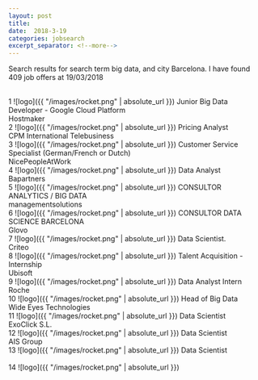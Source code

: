 ```yaml
---
layout: post
title:  
date:  2018-3-19 
categories: jobsearch 
excerpt_separator: <!--more-->
---
```

 Search results for search term big data, and city Barcelona. I have found  409 job offers at 19/03/2018
<!--more-->
<br>
1
![logo]({{ "/images/rocket.png" | absolute_url }})
Junior Big Data Developer - Google Cloud Platform
<br>
Hostmaker
<br>
2
![logo]({{ "/images/rocket.png" | absolute_url }})
Pricing Analyst
<br>
CPM International Telebusiness
<br>
3
![logo]({{ "/images/rocket.png" | absolute_url }})
Customer Service Specialist (German/French or Dutch)
<br>
NicePeopleAtWork
<br>
4
![logo]({{ "/images/rocket.png" | absolute_url }})
Data Analyst
<br>
Bapartners
<br>
5
![logo]({{ "/images/rocket.png" | absolute_url }})
CONSULTOR ANALYTICS / BIG DATA
<br>
managementsolutions
<br>
6
![logo]({{ "/images/rocket.png" | absolute_url }})
CONSULTOR DATA SCIENCE BARCELONA
<br>
Glovo
<br>
7
![logo]({{ "/images/rocket.png" | absolute_url }})
Data Scientist.
<br>
Criteo
<br>
8
![logo]({{ "/images/rocket.png" | absolute_url }})
Talent Acquisition - Internship
<br>
Ubisoft
<br>
9
![logo]({{ "/images/rocket.png" | absolute_url }})
Data Analyst Intern
<br>
Roche
<br>
10
![logo]({{ "/images/rocket.png" | absolute_url }})
Head of Big Data
<br>
Wide Eyes Technologies
<br>
11
![logo]({{ "/images/rocket.png" | absolute_url }})
Data Scientist
<br>
ExoClick S.L.
<br>
12
![logo]({{ "/images/rocket.png" | absolute_url }})
Data Scientist
<br>
AIS Group
<br>
13
![logo]({{ "/images/rocket.png" | absolute_url }})
Data Scientist
<br>

<br>
14
![logo]({{ "/images/rocket.png" | absolute_url }})

<br>

